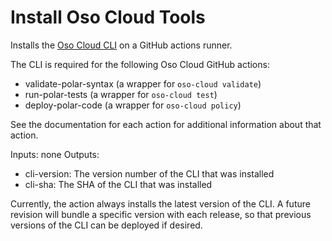 # Install Oso Cloud Tools

Installs the
[Oso Cloud CLI](https://www.osohq.com/docs/reference/client-apis/cli)
on a GitHub actions runner.

The CLI is required for the following Oso Cloud GitHub actions:

- validate-polar-syntax (a wrapper for `oso-cloud validate`)
- run-polar-tests (a wrapper for `oso-cloud test`)
- deploy-polar-code (a wrapper for `oso-cloud policy`)

See the documentation for each action for additional information about that action.

Inputs: none
Outputs:

- cli-version: The version number of the CLI that was installed
- cli-sha: The SHA of the CLI that was installed

Currently, the action always installs the latest version of the CLI.
A future revision will bundle a specific version with each release,
so that previous versions of the CLI can be deployed if desired.
